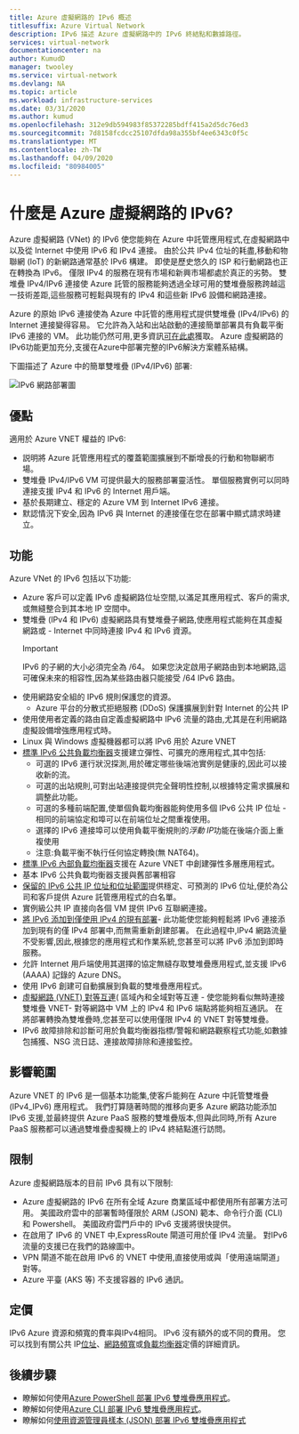 ```yaml
---
title: Azure 虛擬網路的 IPv6 概述
titlesuffix: Azure Virtual Network
description: IPv6 描述 Azure 虛擬網路中的 IPv6 終結點和數據路徑。
services: virtual-network
documentationcenter: na
author: KumudD
manager: twooley
ms.service: virtual-network
ms.devlang: NA
ms.topic: article
ms.workload: infrastructure-services
ms.date: 03/31/2020
ms.author: kumud
ms.openlocfilehash: 312e9db594983f85372285bdff415a2d5dc76ed3
ms.sourcegitcommit: 7d8158fcdcc25107dfda98a355bf4ee6343c0f5c
ms.translationtype: MT
ms.contentlocale: zh-TW
ms.lasthandoff: 04/09/2020
ms.locfileid: "80984005"
---
```

# <a name="what-is-ipv6-for-azure-virtual-network"></a>什麼是 Azure 虛擬網路的 IPv6?

Azure 虛擬網路 (VNet) 的 IPv6 使您能夠在 Azure 中託管應用程式,在虛擬網路中以及從 Internet 中使用 IPv6 和 IPv4 連接。 由於公共 IPv4 位址的耗盡,移動和物聯網 (IoT) 的新網路通常基於 IPv6 構建。 即使是歷史悠久的 ISP 和行動網路也正在轉換為 IPv6。 僅限 IPv4 的服務在現有市場和新興市場都處於真正的劣勢。 雙堆疊 IPv4/IPv6 連接使 Azure 託管的服務能夠透過全球可用的雙堆疊服務跨越這一技術差距,這些服務可輕鬆與現有的 IPv4 和這些新 IPv6 設備和網路連接。

Azure 的原始 IPv6 連接使為 Azure 中託管的應用程式提供雙堆疊 (IPv4/IPv6) 的 Internet 連接變得容易。 它允許為入站和出站啟動的連接簡單部署具有負載平衡 IPv6 連接的 VM。 此功能仍然可用,更多資訊[可在此處](../load-balancer/load-balancer-ipv6-overview.md)獲取。
Azure 虛擬網路的IPv6功能更加充分,支援在Azure中部署完整的IPv6解決方案體系結構。


下圖描述了 Azure 中的簡單雙堆疊 (IPv4/IPv6) 部署:

![IPv6 網路部署圖](./media/ipv6-support-overview/ipv6-sample-diagram.png)

## <a name="benefits"></a>優點

適用於 Azure VNET 權益的 IPv6:

- 説明將 Azure 託管應用程式的覆蓋範圍擴展到不斷增長的行動和物聯網市場。
- 雙堆疊 IPv4/IPv6 VM 可提供最大的服務部署靈活性。 單個服務實例可以同時連接支援 IPv4 和 IPv6 的 Internet 用戶端。
- 基於長期建立、穩定的 Azure VM 到 Internet IPv6 連接。
- 默認情況下安全,因為 IPv6 與 Internet 的連接僅在您在部署中顯式請求時建立。

## <a name="capabilities"></a>功能

Azure VNet 的 IPv6 包括以下功能:

- Azure 客戶可以定義 IPv6 虛擬網路位址空間,以滿足其應用程式、客戶的需求,或無縫整合到其本地 IP 空間中。
- 雙堆疊 (IPv4 和 IPv6) 虛擬網路具有雙堆疊子網路,使應用程式能夠在其虛擬網路或 - Internet 中同時連接 IPv4 和 IPv6 資源。
    > [!IMPORTANT]
    > IPv6 的子網的大小必須完全為 /64。  如果您決定啟用子網路由到本地網路,這可確保未來的相容性,因為某些路由器只能接受 /64 IPv6 路由。  
- 使用網路安全組的 IPv6 規則保護您的資源。
    - Azure 平台的分散式拒絕服務 (DDoS) 保護擴展到針對 Internet 的公共 IP
- 使用使用者定義的路由自定義虛擬網路中 IPv6 流量的路由,尤其是在利用網路虛擬設備增強應用程式時。
- Linux 與 Windows 虛擬機器都可以將 IPv6 用於 Azure VNET
- [標準 IPv6 公共負載均衡器](virtual-network-ipv4-ipv6-dual-stack-standard-load-balancer-powershell.md)支援建立彈性、可擴充的應用程式,其中包括:
    - 可選的 IPv6 運行狀況探測,用於確定哪些後端池實例是健康的,因此可以接收新的流。
    - 可選的出站規則,可對出站連接提供完全聲明性控制,以根據特定需求擴展和調整此功能。
    - 可選的多種前端配置,使單個負載均衡器能夠使用多個 IPv6 公共 IP 位址 - 相同的前端協定和埠可以在前端位址之間重複使用。
    - 選擇的 IPv6 連接埠可以使用負載平衡規則的*浮動 IP*功能在後端介面上重複使用 
    - 注意:負載平衡不執行任何協定轉換(無 NAT64)。 
- [標準 IPv6 內部負載均衡器](ipv6-dual-stack-standard-internal-load-balancer-powershell.md)支援在 Azure VNET 中創建彈性多層應用程式。   
- 基本 IPv6 公共負載均衡器支援與舊部署相容
- [保留的 IPv6 公共 IP 位址和位址範圍](ipv6-public-ip-address-prefix.md)提供穩定、可預測的 IPv6 位址,便於為公司和客戶提供 Azure 託管應用程式的白名單。
- 實例級公共 IP 直接向各個 VM 提供 IPv6 互聯網連接。
- [將 IPv6 添加到僅使用 IPv4 的現有部署](ipv6-add-to-existing-vnet-powershell.md)- 此功能使您能夠輕鬆將 IPv6 連接添加到現有的僅 IPv4 部署中,而無需重新創建部署。  在此過程中,IPv4 網路流量不受影響,因此,根據您的應用程式和作業系統,您甚至可以將 IPv6 添加到即時服務。    
- 允許 Internet 用戶端使用其選擇的協定無縫存取雙堆疊應用程式,並支援 IPv6 (AAAA) 記錄的 Azure DNS。 
- 使用 IPv6 創建可自動擴展到負載的雙堆疊應用程式。
- [虛擬網路 (VNET) 對等互連](virtual-network-peering-overview.md)( 區域內和全域對等互連 - 使您能夠看似無時連接雙堆疊 VNET- 對等網路中 VM 上的 IPv4 和 IPv6 端點將能夠相互通訊。 在將部署轉換為雙堆疊時,您甚至可以使用僅限 IPv4 的 VNET 對等雙堆疊。 
- IPv6 故障排除和診斷可用於負載均衡器指標/警報和網路觀察程式功能,如數據包捕獲、NSG 流日誌、連接故障排除和連接監控。   

## <a name="scope"></a>影響範圍
Azure VNET 的 IPv6 是一個基本功能集,使客戶能夠在 Azure 中託管雙堆疊 (IPv4_IPv6) 應用程式。  我們打算隨著時間的推移向更多 Azure 網路功能添加 IPv6 支援,並最終提供 Azure PaaS 服務的雙堆疊版本,但與此同時,所有 Azure PaaS 服務都可以通過雙堆疊虛擬機上的 IPv4 終結點進行訪問。   

## <a name="limitations"></a>限制
Azure 虛擬網路版本的目前 IPv6 具有以下限制:
- Azure 虛擬網路的 IPv6 在所有全域 Azure 商業區域中都使用所有部署方法可用。  美國政府雲中的部署暫時僅限於 ARM (JSON) 範本、命令行介面 (CLI) 和 Powershell。  美國政府雲門戶中的 IPv6 支援將很快提供。  
- 在啟用了 IPv6 的 VNET 中,ExpressRoute 閘道可用於僅 IPv4 流量。  對IPv6流量的支援已在我們的路線圖中。   
- VPN 閘道不能在啟用 IPv6 的 VNET 中使用,直接使用或與「使用遠端閘道」對等。
- Azure 平臺 (AKS 等) 不支援容器的 IPv6 通訊。  

## <a name="pricing"></a>定價

IPv6 Azure 資源和頻寬的費率與IPv4相同。 IPv6 沒有額外的或不同的費用。 您可以找到有關公共 IP[位址](https://azure.microsoft.com/pricing/details/ip-addresses/)、[網路頻寬](https://azure.microsoft.com/pricing/details/bandwidth/)或[負載均衡器](https://azure.microsoft.com/pricing/details/load-balancer/)定價的詳細資訊。

## <a name="next-steps"></a>後續步驟

- 瞭解如何使用[Azure PowerShell 部署 IPv6 雙堆疊應用程式](virtual-network-ipv4-ipv6-dual-stack-standard-load-balancer-powershell.md)。
- 瞭解如何使用[Azure CLI 部署 IPv6 雙堆疊應用程式](virtual-network-ipv4-ipv6-dual-stack-standard-load-balancer-cli.md)。
- 瞭解如何[使用資源管理員樣本 (JSON) 部署 IPv6 雙堆疊應用程式](ipv6-configure-standard-load-balancer-template-json.md)
